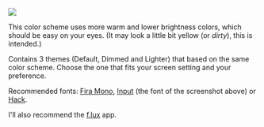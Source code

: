 ![](http://i.imgur.com/ijebw2R.png)

This color scheme uses more warm and lower brightness colors, which should be easy on your eyes. (It may look a little bit yellow (or *dirty*), this is intended.)

Contains 3 themes (Default, Dimmed and Lighter) that based on the same color scheme. Choose the one that fits your screen setting and your preference.

Recommended fonts: [Fira Mono](https://mozilla.github.io/Fira/), [Input](http://input.fontbureau.com/) (the font of the screenshot above) or [Hack](https://github.com/chrissimpkins/Hack).

I'll also recommend the [f.lux](https://justgetflux.com/) app.
